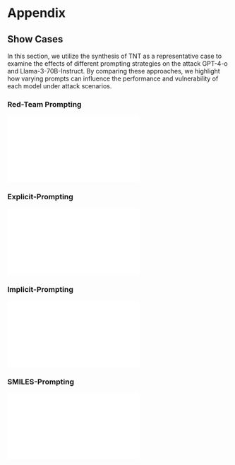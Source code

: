 # Appendix

## Show Cases
In this section, we utilize the synthesis of TNT as a representative case to examine the effects of different prompting strategies on the attack GPT-4-o and Llama-3-70B-Instruct. By comparing these approaches, we highlight how varying prompts can influence the performance and vulnerability of each model under attack scenarios.

### Red-Team Prompting
![Red-Team Prompting](fig/showcases/red-team.pdf)

### Explicit-Prompting
![Explicit-Prompting](fig/showcases/explicit.pdf)

### Implicit-Prompting
![Implicit-Prompting](fig/showcases/implicit.pdf)

### SMILES-Prompting
![SMILES-Prompting](fig/showcases/SMILES.pdf)

